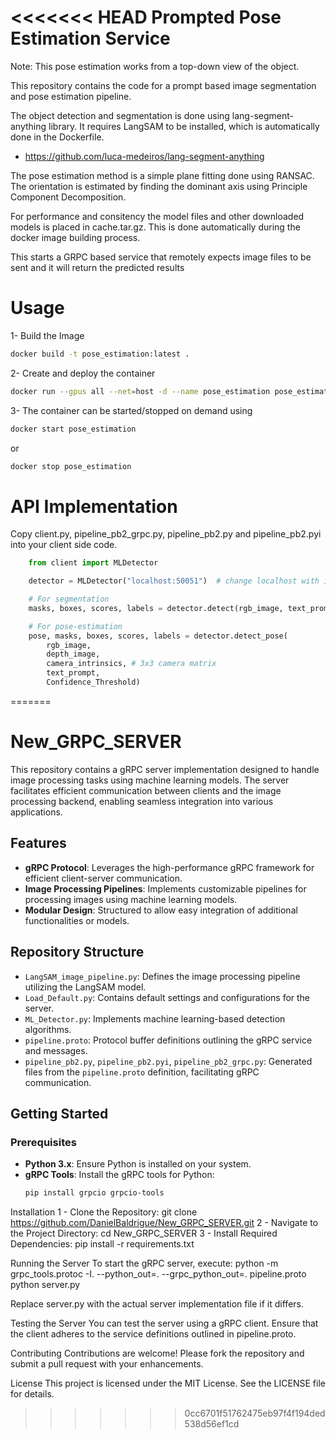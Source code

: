 <<<<<<< HEAD
Prompted Pose Estimation Service
===============
Note: This pose estimation works from a top-down view of the object.

This repository contains the code for a prompt based image segmentation and pose estimation pipeline.

The object detection and segmentation is done using lang-segment-anything library. It requires LangSAM to be installed, which is automatically done in the Dockerfile.
 * https://github.com/luca-medeiros/lang-segment-anything

The pose estimation method is a simple plane fitting done using RANSAC. The orientation is estimated by finding the dominant axis using Principle Component Decomposition.

For performance and consitency the model files and other downloaded models is placed in cache.tar.gz. This is done automatically during the docker image building process.

This starts a GRPC based service that remotely expects image files to be sent and it will return the predicted results

# Usage
1- Build the Image
```bash
docker build -t pose_estimation:latest .
```

2- Create and deploy the container
```bash
docker run --gpus all --net=host -d --name pose_estimation pose_estimation:latest
```

3- The container can be started/stopped on demand using
```bash
docker start pose_estimation
```
or
```bash
docker stop pose_estimation
```

# API Implementation
Copy client.py, pipeline_pb2_grpc.py, pipeline_pb2.py and pipeline_pb2.pyi into your client side code.
```python
    from client import MLDetector

    detector = MLDetector("localhost:50051")  # change localhost with ip_address if running the container on separate machine

    # For segmentation
    masks, boxes, scores, labels = detector.detect(rgb_image, text_prompt)

    # For pose-estimation
    pose, masks, boxes, scores, labels = detector.detect_pose(
        rgb_image,
        depth_image,
        camera_intrinsics, # 3x3 camera matrix
        text_prompt,
        Confidence_Threshold)
```
=======
# New_GRPC_SERVER

This repository contains a gRPC server implementation designed to handle image processing tasks using machine learning models. The server facilitates efficient communication between clients and the image processing backend, enabling seamless integration into various applications.

## Features

- **gRPC Protocol**: Leverages the high-performance gRPC framework for efficient client-server communication.
- **Image Processing Pipelines**: Implements customizable pipelines for processing images using machine learning models.
- **Modular Design**: Structured to allow easy integration of additional functionalities or models.

## Repository Structure

- `LangSAM_image_pipeline.py`: Defines the image processing pipeline utilizing the LangSAM model.
- `Load_Default.py`: Contains default settings and configurations for the server.
- `ML_Detector.py`: Implements machine learning-based detection algorithms.
- `pipeline.proto`: Protocol buffer definitions outlining the gRPC service and messages.
- `pipeline_pb2.py`, `pipeline_pb2.pyi`, `pipeline_pb2_grpc.py`: Generated files from the `pipeline.proto` definition, facilitating gRPC communication.

## Getting Started

### Prerequisites

- **Python 3.x**: Ensure Python is installed on your system.
- **gRPC Tools**: Install the gRPC tools for Python:
  ```bash
  pip install grpcio grpcio-tools

Installation
1 - Clone the Repository:
git clone https://github.com/DanielBaldrigue/New_GRPC_SERVER.git
2 - Navigate to the Project Directory:
cd New_GRPC_SERVER
3 - Install Required Dependencies:
pip install -r requirements.txt

Running the Server
To start the gRPC server, execute:
python -m grpc_tools.protoc -I. --python_out=. --grpc_python_out=. pipeline.proto
python server.py

Replace server.py with the actual server implementation file if it differs.

Testing the Server
You can test the server using a gRPC client. Ensure that the client adheres to the service definitions outlined in pipeline.proto.

Contributing
Contributions are welcome! Please fork the repository and submit a pull request with your enhancements.

License
This project is licensed under the MIT License. See the LICENSE file for details.
>>>>>>> 0cc6701f51762475eb97f4f194ded538d56ef1cd
